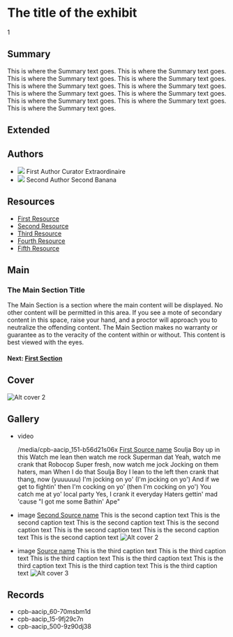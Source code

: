 # The title of the exhibit

1

## Summary

This is where the Summary text goes. This is where the Summary text goes. This is where the Summary text goes. This is where the Summary text goes. This is where the Summary text goes. This is where the Summary text goes. This is where the Summary text goes. This is where the Summary text goes. This is where the Summary text goes. This is where the Summary text goes. This is where the Summary text goes. 

## Extended 

## Authors

- <img class="img-circle pull-left" src="/assets/author2.png"/>
  <a class="name">First Author</a>
  <a class="title">Curator Extraordinaire</a>
- <img class="img-circle pull-left" src="/assets/author.png"/>
  <a class="name">Second Author</a>
  <a class="title">Second Banana</a>

## Resources

- [First Resource](http://www.cpb.org/aboutpb/act)
- [Second Resource](http://www.cpb.org/aboutpb/act)
- [Third Resource](http://www.cpb.org/aboutpb/act)
- [Fourth Resource](http://www.cpb.org/aboutpb/act)
- [Fifth Resource](http://www.cpb.org/aboutpb/act)

## Main

### The Main Section Title

The Main Section is a section where the main content will be displayed. No other content will be permitted in this area. If you see a mote of secondary content in this space, raise your hand, and a proctor will approach you to neutralize the offending content. The Main Section makes no warranty or guarantee as to the veracity of the content within or without. This content is best viewed with the eyes.

#### Next: [First Section](/exhibits/exampleexhibit/first)

## Cover
  <img title="cover title 2" alt="Alt cover 2" src="https://s3.amazonaws.com/americanarchive.org/exhibits/AAPB_Exhibit_Newsmagazines_image5.jpg">

## Gallery

- <a class="type">video</a>
  <!-- media-url for video or audio v -->
  <a class="media-url">/media/cpb-aacip_151-b56d21s06x</a>
  <a class="record-link" href="http://www.cpb.org/link1">First Source name</a>
  <a class="caption-text">Soulja Boy up in this Watch me lean then watch me rock Superman dat Yeah, watch me crank that Robocop Super fresh, now watch me jock Jocking on them haters, man When I do that Soulja Boy I lean to the left then crank that thang, now (yuuuuuu) I'm jocking on yo' (I'm jocking on yo') And if we get to fightin' then I'm cocking on yo' (then I'm cocking on yo') You catch me at yo' local party Yes, I crank it everyday Haters gettin' mad 'cause "I got me some Bathin' Ape"</a>

- <a class="type">image</a>
  <a class="record-link" href="http://www.cpb.org/link1">Second Source name</a>
  <a class="caption-text">This is the second caption text This is the second caption text This is the second caption text This is the second caption text This is the second caption text This is the second caption text This is the second caption text </a>
  <img title="cover title 2" alt="Alt cover 2" src="https://s3.amazonaws.com/americanarchive.org/exhibits/AAPB_Exhibit_Newsmagazines_image3.jpg">

- <a class="type">image</a>
  <a class="record-link" href="http://www.cpb.org/link1">Source name</a>
  <a class="caption-text">This is the third caption text This is the third caption text This is the third caption text This is the third caption text This is the third caption text This is the third caption text This is the third caption text </a>
  <img title="cover title 3" alt="Alt cover 3" src="https://s3.amazonaws.com/americanarchive.org/exhibits/AAPB_Exhibit_Newsmagazines_image2.jpg">
    
## Records

- cpb-aacip_60-70msbm1d
- cpb-aacip_15-9fj29c7n
- cpb-aacip_500-9z90dj38
